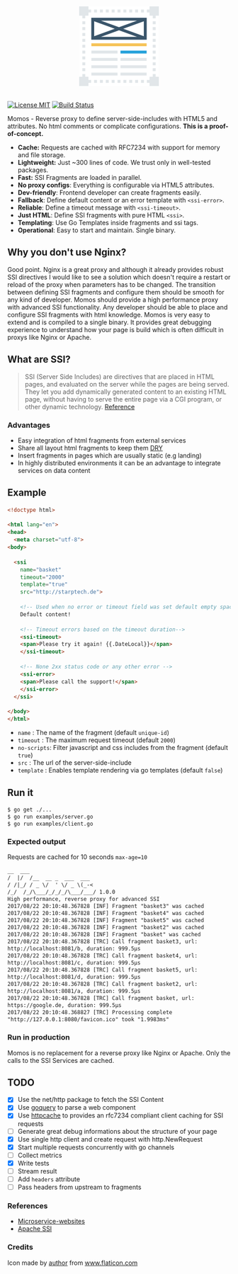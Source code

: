 <p align="center">
    <img src="logo.png" alt="Momos logo" /><br /><br />
</p>

[![License MIT](https://img.shields.io/badge/License-MIT-blue.svg)](http://opensource.org/licenses/MIT)
[![Build Status](https://travis-ci.org/hemerajs/momos.svg?branch=master)](http://travis-ci.org/hemerajs/momos)

Momos - Reverse proxy to define server-side-includes with HTML5 and attributes. No html comments or complicate configurations. **This is a proof-of-concept.** 

- **Cache:** Requests are cached with RFC7234 with support for memory and file storage.
- **Lightweight:** Just ~300 lines of code. We trust only in well-tested packages.
- **Fast:** SSI Fragments are loaded in parallel.
- **No proxy configs**: Everything is configurable via HTML5 attributes.
- **Dev-friendly**: Frontend developer can create fragments easily.
- **Fallback**: Define default content or an error template with `<ssi-error>`.
- **Reliable**: Define a timeout message with `<ssi-timeout>`.
- **Just HTML**: Define SSI fragments with pure HTML `<ssi>`.
- **Templating**: Use Go Templates inside fragments and ssi tags.
- **Operational**: Easy to start and maintain. Single binary.

## Why you don't use Nginx?
Good point. Nginx is a great proxy and although it already provides robust SSI directives I would like to see a solution which doesn't require a restart or reload of the proxy when parameters has to be changed. The transition between defining SSI fragments and configure them should be smooth for any kind of developer. Momos should provide a high performance proxy with advanced SSI functionality. Any developer should be able to place and configure SSI fragments with html knowledge. Momos is very easy to extend and is compiled to a single binary. It provides great debugging experience to understand how your page is build which is often difficult in proxys like Nginx or Apache.

## What are SSI?

> SSI (Server Side Includes) are directives that are placed in HTML pages, and evaluated on the server while the pages are being served. They let you add dynamically generated content to an existing HTML page, without having to serve the entire page via a CGI program, or other dynamic technology.
[Reference](https://httpd.apache.org/docs/current/howto/ssi.html#page-header)

### Advantages

- Easy integration of html fragments from external services
- Share all layout html fragments to keep them [DRY](https://en.wikipedia.org/wiki/Don%27t_repeat_yourself)
- Insert fragments in pages which are usually static (e.g landing) 
- In highly distributed environments it can be an advantage to integrate services on data content


## Example
```html
<!doctype html>

<html lang="en">
<head>
  <meta charset="utf-8">
<body>

  <ssi
    name="basket"
    timeout="2000"
    template="true"
    src="http://starptech.de">

    <!-- Used when no error or timeout field was set default empty space -->
    Default content!
    
    <!-- Timeout errors based on the timeout duration-->
    <ssi-timeout>
    <span>Please try it again! {{.DateLocal}}</span>
    </ssi-timeout>
    
    <!-- None 2xx status code or any other error -->
    <ssi-error>
    <span>Please call the support!</span>
    </ssi-error>
  </ssi>
  
</body>
</html>
```

- `name`      : The name of the fragment (default `unique-id`)
- `timeout`   : The maximum request timeout (default `2000`)
- `no-scripts`: Filter javascript and css includes from the fragment (default `true`)
- `src`       : The url of the server-side-include
- `template`  : Enables template rendering via go templates (default `false`)

## Run it

```
$ go get ./...
$ go run examples/server.go
$ go run examples/client.go
```
### Expected output
Requests are cached for 10 seconds `max-age=10`
```
__  ___
/  |/  /__  __ _  ___  ___
/ /|_/ / _ \/  ' \/ _ \(_-<
/_/  /_/\___/_/_/_/\___/___/ 1.0.0
High performance, reverse proxy for advanced SSI
2017/08/22 20:10:48.367828 [INF] Fragment "basket3" was cached
2017/08/22 20:10:48.367828 [INF] Fragment "basket4" was cached
2017/08/22 20:10:48.367828 [INF] Fragment "basket5" was cached
2017/08/22 20:10:48.367828 [INF] Fragment "basket2" was cached
2017/08/22 20:10:48.367828 [INF] Fragment "basket" was cached
2017/08/22 20:10:48.367828 [TRC] Call fragment basket3, url: http://localhost:8081/b, duration: 999.5µs
2017/08/22 20:10:48.367828 [TRC] Call fragment basket4, url: http://localhost:8081/c, duration: 999.5µs
2017/08/22 20:10:48.367828 [TRC] Call fragment basket5, url: http://localhost:8081/d, duration: 999.5µs
2017/08/22 20:10:48.367828 [TRC] Call fragment basket2, url: http://localhost:8081/a, duration: 999.5µs
2017/08/22 20:10:48.367828 [TRC] Call fragment basket, url: https://google.de, duration: 999.5µs
2017/08/22 20:10:48.368827 [TRC] Processing complete "http://127.0.0.1:8080/favicon.ico" took "1.9983ms"
```

### Run in production
Momos is no replacement for a reverse proxy like Nginx or Apache. Only the calls to the SSI Services are cached.


## TODO
- [X] Use the net/http package to fetch the SSI Content
- [X] Use [goquery](https://github.com/PuerkitoBio/goquery) to parse a web component
- [X] Use [httpcache](https://github.com/gregjones/httpcache) to provides an rfc7234 compliant client caching for SSI requests
- [ ] Generate great debug informations about the structure of your page
- [X] Use single http client and create request with http.NewRequest
- [X] Start multiple requests concurrently with go channels
- [ ] Collect metrics
- [X] Write tests
- [ ] Stream result
- [ ] Add `headers` attribute
- [ ] Pass headers from upstream to fragments

### References
- [Microservice-websites](https://gustafnk.github.io/microservice-websites/#integration-techniques)
- [Apache SSI](https://httpd.apache.org/docs/current/howto/ssi.html#page-header)

### Credits
Icon made by [author](https://www.flaticon.com/authors/dinosoftlabs) from www.flaticon.com

